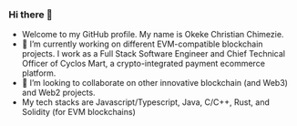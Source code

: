 ### Hi there 👋

- Welcome to my GitHub profile. My name is Okeke Christian Chimezie.
- 🔭 I’m currently working on different EVM-compatible blockchain projects. I work as a Full Stack Software Engineer and Chief Technical Officer of Cyclos Mart, a crypto-integrated payment ecommerce platform.
- 👯 I’m looking to collaborate on other innovative blockchain (and Web3) and Web2 projects.
- My tech stacks are Javascript/Typescript, Java, C/C++, Rust, and Solidity (for EVM blockchains)






